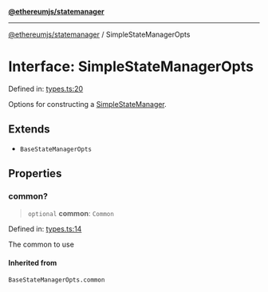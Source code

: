 [**@ethereumjs/statemanager**](../README.md)

***

[@ethereumjs/statemanager](../README.md) / SimpleStateManagerOpts

# Interface: SimpleStateManagerOpts

Defined in: [types.ts:20](https://github.com/ethereumjs/ethereumjs-monorepo/blob/master/packages/statemanager/src/types.ts#L20)

Options for constructing a [SimpleStateManager](../classes/SimpleStateManager.md).

## Extends

- `BaseStateManagerOpts`

## Properties

### common?

> `optional` **common**: `Common`

Defined in: [types.ts:14](https://github.com/ethereumjs/ethereumjs-monorepo/blob/master/packages/statemanager/src/types.ts#L14)

The common to use

#### Inherited from

`BaseStateManagerOpts.common`
